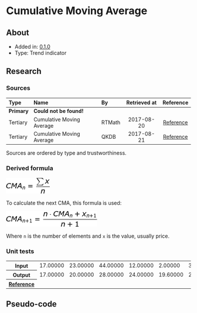 # Cumulative Moving Average

## About

* Added in: [0.1.0](https://github.com/wuhkuh/talib/releases/tag/0.1.0)
* Type: Trend indicator

## Research

### Sources

| Type        | Name                      | By     | Retrieved at | Reference |
| :---------- | :------------------------ | :----- | :----------: | :-------: |
| **Primary** | **Could not be found!**   |        |              |           |
| Tertiary    | Cumulative Moving Average | RTMath |  2017-08-20  | [Reference](https://rtmath.net/helpFinAnalysis/html/f90144b2-8ccb-4eeb-a622-4bd1ff87feb4.htm) |
| Tertiary    | Cumulative Moving Average | QKDB   |  2017-08-21  | [Reference](https://qkdb.wordpress.com/tag/cumulative-moving-average/) |

Sources are ordered by type and trustworthiness.

### Derived formula

![](CMA.png)

To calculate the next CMA, this formula is used:  

![](CMA1.png)

Where `n` is the number of elements and `x` is the value, usually price.

### Unit tests

<table>
  <tr>
    <th>Input</th>
    <td>17.00000</td>
    <td>23.00000</td>
    <td>44.00000</td>
    <td>12.00000</td>
    <td>2.00000</td>
    <td>36.00000</td>
    <td>37.00000</td>
    <td>44.00000</td>
    <td>28.00000</td>
    <td>20.00000</td>
  </tr>
  <tr>
    <th>Output</th>
    <td>17.00000</td>
    <td>20.00000</td>
    <td>28.00000</td>
    <td>24.00000</td>
    <td>19.60000</td>
    <td>22.33333</td>
    <td>24.42857</td>
    <td>26.87500</td>
    <td>27.00000</td>
    <td>26.30000</td>
  </tr>
  <tr>
    <th><a href=https://qkdb.wordpress.com/tag/cumulative-moving-average/>Reference</a></th>
  </tr>
</table>

## Pseudo-code
